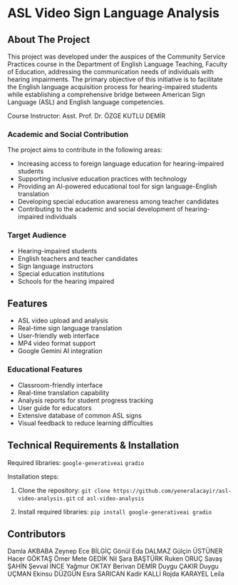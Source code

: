# ASL Video Sign Language Analysis

## About The Project

This project was developed under the auspices of the Community Service Practices course in the Department of English Language Teaching, Faculty of Education, addressing the communication needs of individuals with hearing impairments. The primary objective of this initiative is to facilitate the English language acquisition process for hearing-impaired students while establishing a comprehensive bridge between American Sign Language (ASL) and English language competencies.

Course Instructor: Asst. Prof. Dr. ÖZGE KUTLU DEMİR



### Academic and Social Contribution

The project aims to contribute in the following areas:

* Increasing access to foreign language education for hearing-impaired students
* Supporting inclusive education practices with technology
* Providing an AI-powered educational tool for sign language-English translation
* Developing special education awareness among teacher candidates
* Contributing to the academic and social development of hearing-impaired individuals

### Target Audience

* Hearing-impaired students
* English teachers and teacher candidates
* Sign language instructors
* Special education institutions
* Schools for the hearing impaired

## Features

* ASL video upload and analysis
* Real-time sign language translation
* User-friendly web interface
* MP4 video format support
* Google Gemini AI integration

### Educational Features

* Classroom-friendly interface
* Real-time translation capability
* Analysis reports for student progress tracking
* User guide for educators
* Extensive database of common ASL signs
* Visual feedback to reduce learning difficulties

## Technical Requirements & Installation

Required libraries:
`google-generativeai`
`gradio`

Installation steps:

1. Clone the repository:
`git clone https://github.com/yeneralacayir/asl-video-analysis.git`
`cd asl-video-analysis`

2. Install required libraries:
`pip install google-generativeai gradio`

## Contributors
Damla AKBABA
Zeynep Ece BİLGİÇ
Gönül Eda DALMAZ
Gülçin ÜSTÜNER
Hacer GÖKTAŞ
Ömer Mete GEDİK
Nil Şara BAŞTÜRK
Ruken ORUÇ
Savaş ŞAHİN
Şevval İNCE
Yağmur OKTAY
Berivan DEMİR
Duygu ÇAKIR
Duygu UÇMAN
Ekinsu DÜZGÜN
Esra SARICAN
Kadir KALLİ
Rojda KARAYEL
Leila



